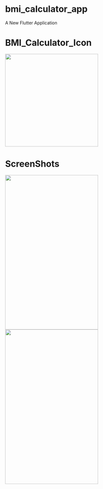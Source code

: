 # bmi_calculator_app

A New Flutter Application

# BMI_Calculator_Icon

<img src="https://user-images.githubusercontent.com/73787635/101654165-029d4780-3a62-11eb-81d6-0f8aedae33da.png" height = 300, width =300/>

# ScreenShots

<img src ="https://user-images.githubusercontent.com/73787635/101657080-48a7da80-3a65-11eb-8fb5-228e6a50b2c9.png" height = 500, width = 300/> 
<img src ="https://user-images.githubusercontent.com/73787635/101657349-97ee0b00-3a65-11eb-9165-74ff395792d1.png" height = 500, width = 300/>
